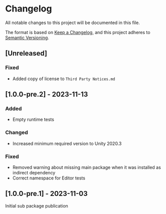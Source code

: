 # Changelog

All notable changes to this project will be documented in this file.

The format is based on [Keep a Changelog](https://keepachangelog.com/en/1.0.0/),
and this project adheres to [Semantic Versioning](https://semver.org/spec/v2.0.0.html).

## [Unreleased]

### Fixed

- Added copy of license to `Third Party Notices.md`

## [1.0.0-pre.2] - 2023-11-13

### Added

- Empty runtime tests

### Changed

- Increased minimum required version to Unity 2020.3

### Fixed

- Removed warning about missing main package when it was installed as indirect dependency
- Correct namespace for Editor tests

## [1.0.0-pre.1] - 2023-11-03

Initial sub package publication
